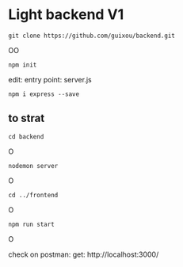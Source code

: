 # Light backend  V1 # 

    git clone https://github.com/guixou/backend.git
OO

    npm init

edit: entry point: server.js

    npm i express --save

## to strat ##

    cd backend
O

    nodemon server
O

    cd ../frontend
O

    npm run start
O

check on postman: get: http://localhost:3000/
